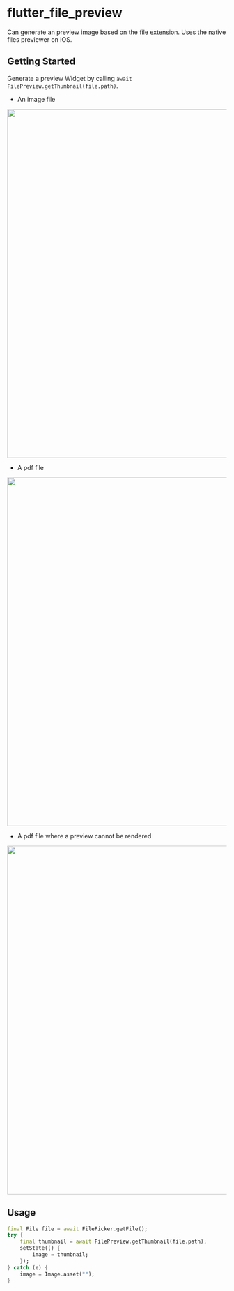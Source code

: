 # flutter_file_preview

Can generate an preview image based on the file extension. Uses the native files previewer on iOS.

## Getting Started

Generate a preview Widget by calling `await FilePreview.getThumbnail(file.path)`.

* An image file

<img src="https://raw.githubusercontent.com/DutchCodingCompany/file_preview/7d8f6ce6ddd27befc4506c077592ff55d56c63e6/images/screenshot1.png" height="800">

* A pdf file

<img src="https://raw.githubusercontent.com/DutchCodingCompany/file_preview/7d8f6ce6ddd27befc4506c077592ff55d56c63e6/images/screenshot2.png" height="800">

* A pdf file where a preview cannot be rendered

<img src="https://raw.githubusercontent.com/DutchCodingCompany/file_preview/7d8f6ce6ddd27befc4506c077592ff55d56c63e6/images/screenshot3.png" height="800">

## Usage

```dart
final File file = await FilePicker.getFile();
try {
    final thumbnail = await FilePreview.getThumbnail(file.path);
    setState(() {
        image = thumbnail;
    });
} catch (e) {
    image = Image.asset("");
}
```
